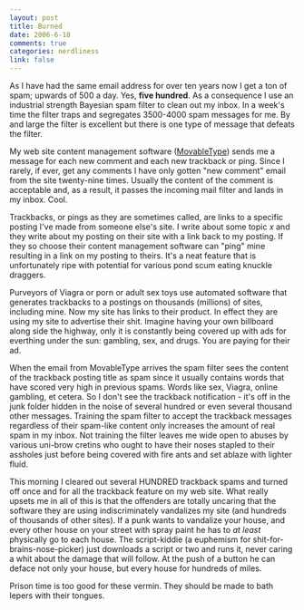 ```yaml
--- 
layout: post
title: Burned
date: 2006-6-18
comments: true
categories: nerdliness
link: false
---
```

As I have had the same email address for over ten years now I get a ton of spam; upwards of 500 a day. Yes, <strong>five hundred</strong>. As a consequence I use an industrial strength Bayesian spam filter to clean out my inbox. In a week's time the filter traps and segregates 3500-4000 spam messages for me. By and large the filter is excellent but there is one type of message that defeats the filter.

My web site content management software (<a href="http://movabletype.org" title="moveabletype">MovableType</a>) sends me a message for each new comment and each new trackback or ping. Since I rarely, if ever, get any comments I have only gotten "new comment" email from the site twenty-nine times. Usually the content of the comment is acceptable and, as a result, it passes the incoming mail filter and lands in my inbox. Cool.

Trackbacks, or pings as they are sometimes called, are links to a specific posting I've made from someone else's site. I write about some topic <em>x</em> and they write about my posting on their site with a link back to my posting. If they so choose their content management software can "ping" mine resulting in a link on my posting to theirs. It's a neat feature that is unfortunately ripe with potential for various pond scum eating knuckle draggers.

Purveyors of Viagra or porn or adult sex toys use automated software that generates trackbacks to a postings on thousands (millions) of sites, including mine. Now my site has links to their product. In effect they are using my site to advertise their shit. Imagine having your own billboard along side the highway, only it is constantly being covered up with ads for everthing under the sun: gambling, sex, and drugs. You are paying for their ad.

When the email from MovableType arrives the spam filter sees the content of the trackback posting title as spam since it usually contains words that have scored very high in previous spams. Words like sex, Viagra, online gambling, et cetera. So I don't see the trackback notification - it's off in the junk folder hidden in the noise of several hundred or even several thousand other messages. Training the spam filter to accept the trackback messages regardless of their spam-like content only increases the amount of real spam in my inbox. Not training the filter leaves me wide open to abuses by various uni-brow cretins who ought to have their noses stapled to their assholes just before being covered with fire ants and set ablaze with lighter fluid.

This morning I cleared out several HUNDRED trackback spams and turned off once and for all the trackback feature on my web site. What really upsets me in all of this is that the offenders are totally uncaring that the software they are using indiscriminately vandalizes my site (and hundreds of thousands of other sites). If a punk wants to vandalize your house, and every other house on your street with spray paint he has to <em>at least</em> physically go to each house. The script-kiddie (a euphemism for shit-for-brains-nose-picker) just downloads a script or two and runs it, never caring a whit about the damage that will follow. At the push of a button he can deface not only your house, but every house for hundreds of miles.

Prison time is too good for these vermin. They should be made to bath lepers with their tongues.
